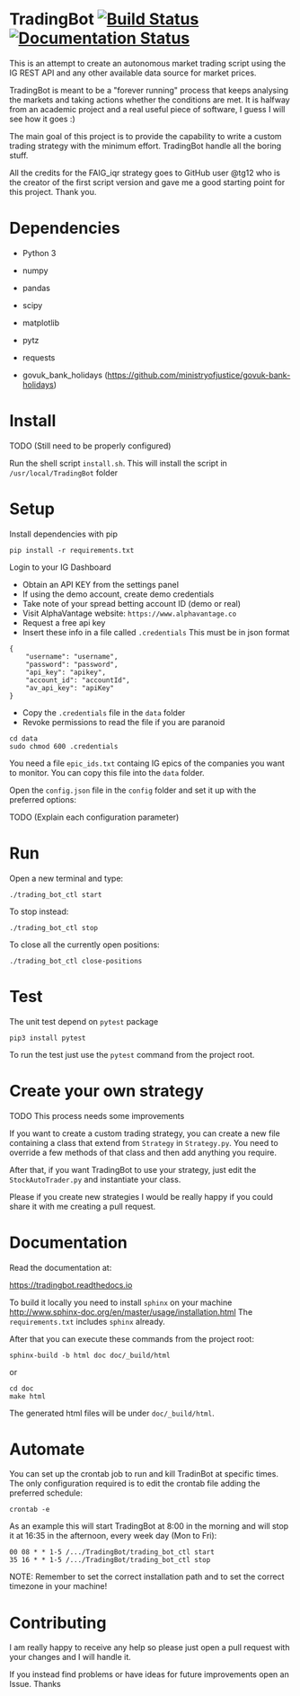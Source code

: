 # TradingBot    [![Build Status](https://travis-ci.com/ilcardella/TradingBot.svg?branch=master)](https://travis-ci.com/ilcardella/TradingBot)  [![Documentation Status](https://readthedocs.org/projects/tradingbot/badge/?version=latest)](https://tradingbot.readthedocs.io/en/latest/?badge=latest)

This is an attempt to create an autonomous market trading script using the IG
REST API and any other available data source for market prices.

TradingBot is meant to be a "forever running" process that keeps
analysing the markets and taking actions whether the conditions are met.
It is halfway from an academic project and a real useful piece of
software, I guess I will see how it goes :)

The main goal of this project is to provide the capability to
write a custom trading strategy with the minimum effort.
TradingBot handle all the boring stuff.

All the credits for the FAIG_iqr strategy goes to GitHub user @tg12
who is the creator of the first script version and gave me a good
starting point for this project. Thank you.

# Dependencies
- Python 3

- numpy
- pandas
- scipy
- matplotlib
- pytz
- requests
- govuk_bank_holidays (https://github.com/ministryofjustice/govuk-bank-holidays)

# Install
TODO (Still need to be properly configured)

Run the shell script `install.sh`.
This will install the script in `/usr/local/TradingBot` folder

# Setup
Install dependencies with pip
```
pip install -r requirements.txt
```

Login to your IG Dashboard
- Obtain an API KEY from the settings panel
- If using the demo account, create demo credentials
- Take note of your spread betting account ID (demo or real)
- Visit AlphaVantage website: `https://www.alphavantage.co`
- Request a free api key
- Insert these info in a file called `.credentials`
This must be in json format
```
{
    "username": "username",
    "password": "password",
    "api_key": "apikey",
    "account_id": "accountId",
    "av_api_key": "apiKey"
}
```
- Copy the `.credentials` file in the `data` folder
- Revoke permissions to read the file if you are paranoid
```
cd data
sudo chmod 600 .credentials
```

You need a file `epic_ids.txt` containg IG epics of the companies you want to monitor.
You can copy this file into the `data` folder.

Open the `config.json` file in the `config` folder and set it up
with the preferred options:

TODO (Explain each configuration parameter)

# Run

Open a new terminal and type:
```
./trading_bot_ctl start
```

To stop instead:
```
./trading_bot_ctl stop
```

To close all the currently open positions:
```
./trading_bot_ctl close-positions
```

# Test

The unit test depend on `pytest` package

```
pip3 install pytest
```

To run the test just use the `pytest` command from the project root.

# Create your own strategy

TODO This process needs some improvements

If you want to create a custom trading strategy, you can create a new
file containing a class that extend from `Strategy` in `Strategy.py`.
You need to override a few methods of that class and then add anything
you require.

After that, if you want TradingBot to use your strategy, just edit the
`StockAutoTrader.py` and instantiate your class.

Please if you create new strategies I would be really happy if you
could share it with me creating a pull request.

# Documentation
Read the documentation at:

https://tradingbot.readthedocs.io

To build it locally you need to install `sphinx` on your machine
http://www.sphinx-doc.org/en/master/usage/installation.html
The `requirements.txt` includes `sphinx` already.

After that you can execute these commands from the project root:
```
sphinx-build -b html doc doc/_build/html
```
or

```
cd doc
make html
```

The generated html files will be under `doc/_build/html`.

# Automate
You can set up the crontab job to run and kill TradinBot at specific times.
The only configuration required is to edit the crontab file adding the preferred schedule:
```
crontab -e
```
As an example this will start TradingBot at 8:00 in the morning and will stop it at 16:35 in the afternoon, every week day (Mon to Fri):
```
00 08 * * 1-5 /.../TradingBot/trading_bot_ctl start
35 16 * * 1-5 /.../TradingBot/trading_bot_ctl stop
```
NOTE: Remember to set the correct installation path and to set the correct timezone in your machine!

# Contributing
I am really happy to receive any help so please just open a pull request
with your changes and I will handle it.

If you instead find problems or have ideas for future improvements open an Issue. Thanks
